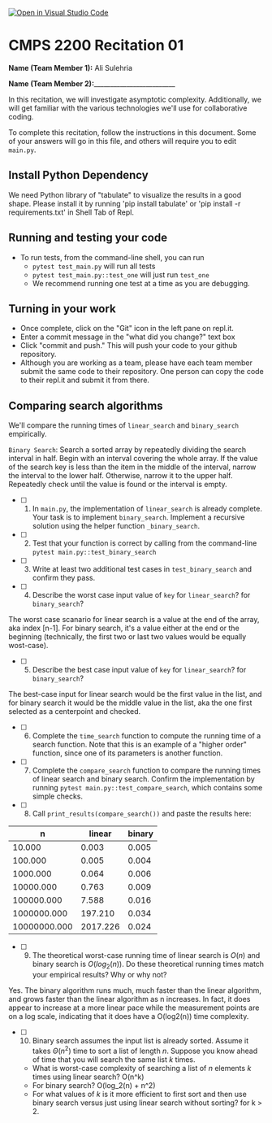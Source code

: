 [![Open in Visual Studio Code](https://classroom.github.com/assets/open-in-vscode-718a45dd9cf7e7f842a935f5ebbe5719a5e09af4491e668f4dbf3b35d5cca122.svg)](https://classroom.github.com/online_ide?assignment_repo_id=11756481&assignment_repo_type=AssignmentRepo)
# CMPS 2200  Recitation 01

**Name (Team Member 1):** Ali Sulehria

**Name (Team Member 2):**_________________________

In this recitation, we will investigate asymptotic complexity. Additionally, we will get familiar with the various technologies we'll use for collaborative coding.

To complete this recitation, follow the instructions in this document. Some of your answers will go in this file, and others will require you to edit `main.py`.

## Install Python Dependency

We need Python library of "tabulate" to visualize the results in a good shape. Please install it by running 'pip install tabulate' or 'pip install -r requirements.txt' in Shell Tab of Repl.  

## Running and testing your code

- To run tests, from the command-line shell, you can run
  + `pytest test_main.py` will run all tests
  + `pytest test_main.py::test_one` will just run `test_one`
  + We recommend running one test at a time as you are debugging.

## Turning in your work

- Once complete, click on the "Git" icon in the left pane on repl.it.
- Enter a commit message in the "what did you change?" text box
- Click "commit and push." This will push your code to your github repository.
- Although you are working as a team, please have each team member submit the same code to their repository. One person can copy the code to their repl.it and submit it from there.

## Comparing search algorithms

We'll compare the running times of `linear_search` and `binary_search` empirically.

`Binary Search`: Search a sorted array by repeatedly dividing the search interval in half. Begin with an interval covering the whole array. If the value of the search key is less than the item in the middle of the interval, narrow the interval to the lower half. Otherwise, narrow it to the upper half. Repeatedly check until the value is found or the interval is empty.

- [ ] 1. In `main.py`, the implementation of `linear_search` is already complete. Your task is to implement `binary_search`. Implement a recursive solution using the helper function `_binary_search`. 

- [ ] 2. Test that your function is correct by calling from the command-line `pytest main.py::test_binary_search`

- [ ] 3. Write at least two additional test cases in `test_binary_search` and confirm they pass.

- [ ] 4. Describe the worst case input value of `key` for `linear_search`? for `binary_search`? 

The worst case scanario for linear search is a value at the end of the array, aka index [n-1]. For binary search, it's a value either at the end or the beginning (technically, the first two or last two values would be equally wost-case).

- [ ] 5. Describe the best case input value of `key` for `linear_search`? for `binary_search`? 

The best-case input for linear search would be the first value in the list, and for binary search it would be the middle value in the list, aka the one first selected as a centerpoint and checked.

- [ ] 6. Complete the `time_search` function to compute the running time of a search function. Note that this is an example of a "higher order" function, since one of its parameters is another function.

- [ ] 7. Complete the `compare_search` function to compare the running times of linear search and binary search. Confirm the implementation by running `pytest main.py::test_compare_search`, which contains some simple checks.

- [ ] 8. Call `print_results(compare_search())` and paste the results here:

|            n |   linear |   binary |
|--------------|----------|----------|
|       10.000 |    0.003 |    0.005 |
|      100.000 |    0.005 |    0.004 |
|     1000.000 |    0.064 |    0.006 |
|    10000.000 |    0.763 |    0.009 |
|   100000.000 |    7.588 |    0.016 |
|  1000000.000 |  197.210 |    0.034 |
| 10000000.000 | 2017.226 |    0.024 |

- [ ] 9. The theoretical worst-case running time of linear search is $O(n)$ and binary search is $O(log_2(n))$. Do these theoretical running times match your empirical results? Why or why not?

Yes. The binary algorithm runs much, much faster than the linear algorithm, and grows faster than the linear algorithm as n increases. In fact, it does appear to increase at a more linear pace while the measurement points are on a log scale, indicating that it does have a O(log2(n)) time complexity. 

- [ ] 10. Binary search assumes the input list is already sorted. Assume it takes $\Theta(n^2)$ time to sort a list of length $n$. Suppose you know ahead of time that you will search the same list $k$ times. 
  + What is worst-case complexity of searching a list of $n$ elements $k$ times using linear search? O(n^k)
  + For binary search? O(log_2(n) + n^2)
  + For what values of $k$ is it more efficient to first sort and then use binary search versus just using linear search without sorting? for k > 2.
